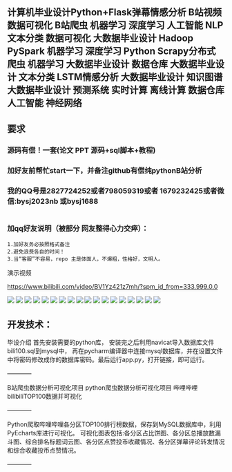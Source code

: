 ## 计算机毕业设计Python+Flask弹幕情感分析 B站视频数据可视化 B站爬虫 机器学习 深度学习 人工智能 NLP文本分类 数据可视化 大数据毕业设计 Hadoop PySpark 机器学习 深度学习 Python Scrapy分布式爬虫 机器学习 大数据毕业设计 数据仓库 大数据毕业设计 文本分类 LSTM情感分析 大数据毕业设计 知识图谱 大数据毕业设计 预测系统 实时计算 离线计算 数据仓库 人工智能 神经网络

## 要求
### 源码有偿！一套(论文 PPT 源码+sql脚本+教程)

### 
### 加好友前帮忙start一下，并备注github有偿纯pythonB站分析
### 我的QQ号是2827724252或者798059319或者 1679232425或者微信:bysj2023nb 或bysj1688

# 

### 加qq好友说明（被部分 网友整得心力交瘁）：
    1.加好友务必按照格式备注
    2.避免浪费各自的时间！
    3.当“客服”不容易，repo 主是体面人，不爆粗，性格好，文明人。

演示视频

https://www.bilibili.com/video/BV1Yz421z7mh/?spm_id_from=333.999.0.0

![](1.png)
![](2.png)
![](3.png)
![](4.png)
![](5.png)
![](6.png)
![](7.png)
![](8.png)
![](9.png)
![](10.png)
![](11.png)
![](12.png)
![](13.png)
![](14.png)
![](15.png)
![](16.png)
![](17.png)
![](18.png)

## 开发技术：
毕设介绍
首先安装需要的python库，
安装完之后利用navicat导入数据库文件bili100.sql到mysql中，
再在pycharm编译器中连接mysql数据库，并在设置文件中将密码修改成你的数据库密码。最后运行app.py，打开链接，即可运行。

————

B站爬虫数据分析可视化项目
python爬虫数据分析可视化项目
哔哩哔哩bilibiliTOP100数据并可视化

————

Python爬取哔哩哔哩各分区TOP100排行榜数据，保存到MySQL数据库中，利用PyEcharts库进行可视化。
可视化图表包括:各分区占比饼图、各分区总播放数漏斗图、综合排名标题词云图、各分区点赞投币收藏情况、各分区弹幕评论转发情况和综合收藏投币点赞情况。


————
























